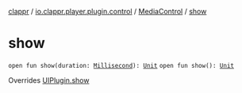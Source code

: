 [clappr](../../index.md) / [io.clappr.player.plugin.control](../index.md) / [MediaControl](index.md) / [show](./show.md)

# show

`open fun show(duration: `[`Millisecond`](../-millisecond.md)`): `[`Unit`](https://kotlinlang.org/api/latest/jvm/stdlib/kotlin/-unit/index.html)
`open fun show(): `[`Unit`](https://kotlinlang.org/api/latest/jvm/stdlib/kotlin/-unit/index.html)

Overrides [UIPlugin.show](../../io.clappr.player.plugin/-u-i-plugin/show.md)

